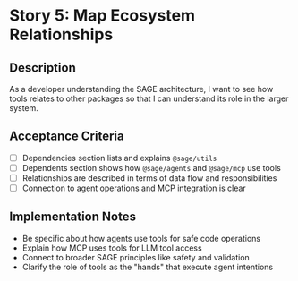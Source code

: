 # Story 5: Map Ecosystem Relationships

## Description

As a developer understanding the SAGE architecture, I want to see how tools relates to other packages so that I can understand its role in the larger system.

## Acceptance Criteria

- [ ] Dependencies section lists and explains `@sage/utils`
- [ ] Dependents section shows how `@sage/agents` and `@sage/mcp` use tools
- [ ] Relationships are described in terms of data flow and responsibilities
- [ ] Connection to agent operations and MCP integration is clear

## Implementation Notes

- Be specific about how agents use tools for safe code operations
- Explain how MCP uses tools for LLM tool access
- Connect to broader SAGE principles like safety and validation
- Clarify the role of tools as the "hands" that execute agent intentions